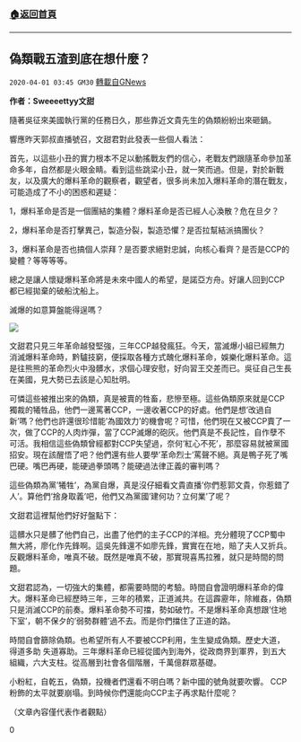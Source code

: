 ###  [:house:返回首頁](https://github.com/ourhimalayas/txt)
---

## 偽類戰五渣到底在想什麼？
`2020-04-01 03:45 GM30` [轉載自GNews](https://gnews.org/zh-hant/158870/)

**作者：Sweeeettyy文甜**

隨著吳征來美國執行黨的任務日久，那些靠近文貴先生的偽類紛紛出來砸鍋。

響應昨天郭叔直播號召，文甜君對此發表一些個人看法：

首先，以這些小丑的實力根本不足以動搖戰友們的信心，老戰友們跟隨革命參加革命多年，自然都是火眼金睛。看到這些跳梁小丑，就一笑而過。但是，對於新戰友，以及廣大的爆料革命的觀察者，觀望者，很多尚未加入爆料革命的潛在戰友，可能造成了不小的困惑和遲疑：

1，爆料革命是否是一個團結的集體？爆料革命是否已經人心渙散？危在旦夕？

2，爆料革命是否打擊異己，製造分裂，製造恐懼？是否拉幫結派搞團伙？

3，爆料革命是否也搞個人崇拜？是否要求絕對忠誠，向核心看齊？是否是CCP的變體？等等等等。

總之是讓人懷疑爆料革命將是未來中國人的希望，是諾亞方舟。好讓人回到CCP都已經拋棄的破船沈船上。

滅爆的如意算盤能得逞嗎？

![](https://s3-ap-northeast-1.amazonaws.com/news.guo.offload.media/wp-content/uploads/2020/04/01034125/image0.gif)

文甜君只見三年革命越發堅強，三年CCP越發瘋狂。今天，當滅爆小組已經無力消滅爆料革命時，黔驢技窮，便採取各種方式醜化爆料革命，娛樂化爆料革命。這是往熊熊的革命烈火中潑髒水，求個心理安慰，好向習王交差而已。吳征自己生長在美國，見大勢已去該是心知肚明。

可憐這些被推出來的偽類，真是被賣的牲畜，悲慘至極。這些偽類原來就是CCP獨裁的犧牲品，他們一邊罵著CCP，一邊收著CCP的好處。他們是想’改過自新’嗎？他們也許還很珍惜能’為國效力’的機會呢？可惜，他們現在又被CCP賣了一次，做了CCP的人肉炸彈，當了CCP滅爆的砲灰。他們真是不長記性，自作孽不可活。我相信這些偽類曾經都對CCP失望過，奈何’紅心不死’，那麼容易就被黨國招安。現在該醒悟了吧？他們還有些人要學’革命烈士’罵聲不絕。真是鴨子死了嘴巴硬。嘴巴再硬，能硬過拳頭嗎？能硬過法律正義的審判嗎？

這些偽類為黨’犧牲’，為黨自爆，真是沒仔細看文貴直播’你們惹郭文貴，你惹錯了人’。算他們’捨身取義’吧，他們又為黨國’建何功？立何業’了呢？

文甜君這裡幫他們好好盤點下：

這髒水只是髒了他們自己，出盡了他們的主子CCP的洋相。充分體現了CCP蜀中無大將，廖化作先鋒啊。這吳先鋒還不如廖先鋒，實實在在地，賠了夫人又折兵。反觀爆料革命，唯真不破。既然是唯真不破，那實現喜馬拉雅，就只是時間的問題。

文甜君認為，一切強大的集體，都需要時間的考驗。時間自會證明爆料革命的偉大。爆料革命已經歷時三年，三年的積累，正道滅共。在這霹靂年，除維姦，偽類只是消滅CCP的前奏。爆料革命勢不可擋，勢如破竹。不是爆料革命真想跟’住地下室’，朝不保夕的’弱勢群體’過不去。而是你們擋住了正道的路。

時間自會篩除偽類。也希望所有人不要被CCP利用，生生變成偽類。歷史大道，得道多助 失道寡助。三年爆料革命已經從國內到海外，從政商界到軍界，到五大組織，六大支柱。從高層到社會各個階層，千萬億群眾基礎。

小粉紅，自乾五，偽類，投機者們還看不明白嗎？新中國的號角就要吹響。 CCP粉飾的太平就要崩塌。到時候你們還能向CCP主子再求點什麼呢？

（文章內容僅代表作者觀點）

0

